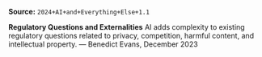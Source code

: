 **Source:** `2024+AI+and+Everything+Else+1.1`

**Regulatory Questions and Externalities**
AI adds complexity to existing regulatory questions related to privacy, competition, harmful content, and intellectual property. — Benedict Evans, December 2023
